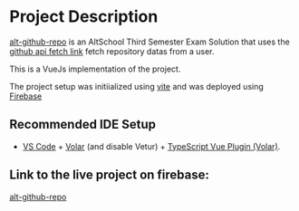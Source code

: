 # Project Description
[alt-github-repo](https://gumzo-d9397.web.app) is an AltSchool Third Semester Exam Solution that uses the [github api fetch link](https://api.github.com/users/williamwebs/repos) fetch repository datas from a user.

This is a VueJs implementation of the project.

The project setup was initiialized using [vite](https://vitejs.dev) and was deployed using [Firebase](https://firebase.google.com)

<!-- This template should help get you started developing with Vue 3 in Vite. The template uses Vue 3 `<script setup>` SFCs, check out the [script setup docs](https://v3.vuejs.org/api/sfc-script-setup.html#sfc-script-setup) to learn more. -->

## Recommended IDE Setup

- [VS Code](https://code.visualstudio.com/) + [Volar](https://marketplace.visualstudio.com/items?itemName=Vue.volar) (and disable Vetur) + [TypeScript Vue Plugin (Volar)](https://marketplace.visualstudio.com/items?itemName=Vue.vscode-typescript-vue-plugin).

## Link to the live project on firebase:
[alt-github-repo](https://gumzo-d9397.web.app)
